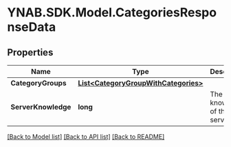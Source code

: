 # YNAB.SDK.Model.CategoriesResponseData

## Properties

Name | Type | Description | Notes
------------ | ------------- | ------------- | -------------
**CategoryGroups** | [**List&lt;CategoryGroupWithCategories&gt;**](CategoryGroupWithCategories.md) |  | 
**ServerKnowledge** | **long** | The knowledge of the server | 

[[Back to Model list]](../README.md#documentation-for-models) [[Back to API list]](../README.md#documentation-for-api-endpoints) [[Back to README]](../README.md)

